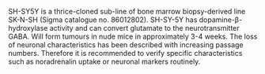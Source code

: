 SH-SY5Y is a thrice-cloned sub-line of bone marrow biopsy-derived line SK-N-SH (Sigma catalogue no. 86012802). SH-SY-5Y has dopamine-β-hydroxylase activity and can convert glutamate to the neurotransmitter GABA. Will form tumours in nude mice in approximately 3-4 weeks. The loss of neuronal characteristics has been described with increasing passage numbers. Therefore it is recommended to verify specific characteristics such as noradrenalin uptake or neuronal markers routinely.